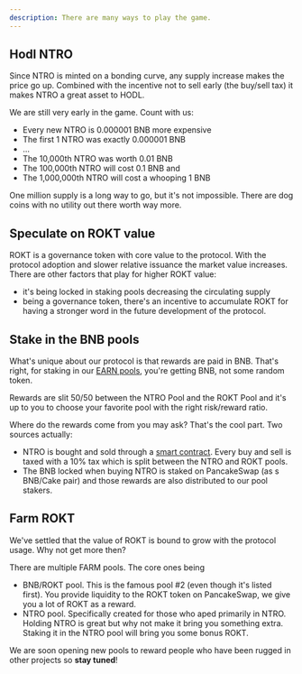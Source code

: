```yaml
---
description: There are many ways to play the game.
---
```


## Hodl NTRO

Since NTRO is minted on a bonding curve, any supply increase makes the price go up. Combined with the incentive not 
to sell early (the buy/sell tax) it makes NTRO a great asset to HODL.

We are still very early in the game. Count with us:

- Every new NTRO is 0.000001 BNB more expensive
- The first 1 NTRO was exactly 0.000001 BNB
- ...
- The 10,000th NTRO was worth 0.01 BNB
- The 100,000th NTRO will cost 0.1 BNB and
- The 1,000,000th NTRO will cost a whooping 1 BNB

One million supply is a long way to go, but it's not impossible. There are dog coins with no utility out there worth 
way more. 

## Speculate on ROKT value

ROKT is a governance token with core value to the protocol. With the protocol adoption and slower relative issuance 
the market value increases. There are other factors that play for higher ROKT value:

- it's being locked in staking pools decreasing the circulating supply
- being a governance token, there's an incentive to accumulate ROKT for having a stronger word in the future 
  development of the protocol.

## Stake in the BNB pools

What's unique about our protocol is that rewards are paid in BNB. That's right, for staking in our 
[EARN pools](https://apescape.eth.link/#/app/earn), you're getting BNB, not some random token.

Rewards are slit 50/50 between the NTRO Pool and the ROKT Pool and it's up to you to choose your favorite pool with 
the right risk/reward ratio.

Where do the rewards come from you may ask? That's the cool part. Two sources actually:

- NTRO is bought and sold through a [smart contract](/apescape/contracts). Every buy and sell is taxed with a 10% tax 
  which is split between the NTRO and ROKT pools.
- The BNB locked when buying NTRO is staked on PancakeSwap (as s BNB/Cake pair) and those rewards are also 
  distributed to our pool stakers.

## Farm ROKT

We've settled that the value of ROKT is bound to grow with the protocol usage. Why not get more then?

There are multiple FARM pools. The core ones being

- BNB/ROKT pool. This is the famous pool #2 (even though it's listed first). You provide liquidity to the ROKT token 
  on PancakeSwap, we give you a lot of ROKT as a reward. 
- NTRO pool. Specifically created for those who aped primarily in NTRO. Holding NTRO is great but why not make it 
  bring you something extra. Staking it in the NTRO pool will bring you some bonus ROKT.

We are soon opening new pools to reward people who have been rugged in other projects so **stay tuned**!